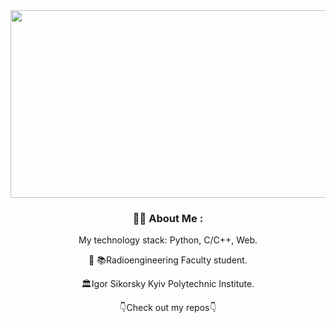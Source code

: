 <div align="center">
  <a href="#">
    <img src="https://wallpapercosmos.com/w/full/a/e/a/794713-2160x3840-mobile-4k-swirl-wallpaper-photo.jpg" width="600" height="300"/>
  </a>
</div>

<div align="center">

### :man_technologist: About Me :
My technology stack: Python, C/C++, Web.

 :bank: 📚Radioengineering Faculty student.   
<div align="center">
🏛Igor Sikorsky Kyiv Polytechnic Institute.
</div>


👇Check out my repos👇

</div>
